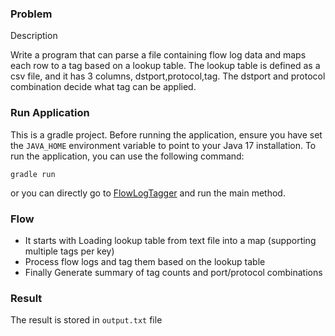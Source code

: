 ### Problem
Description

Write a program that can parse a file containing flow log data and maps each row to a tag based on a lookup table. 
The lookup table is defined as a csv file, and it has 3 columns, dstport,protocol,tag. 
The dstport and protocol combination decide what tag can be applied.

### Run Application
This is a gradle project. Before running the application, ensure you have set the `JAVA_HOME` environment variable to point to your Java 17 installation.
To run the application, you can use the following command:
```
gradle run
```
or you can directly go to [FlowLogTagger](src/main/java/org/example/FlowLogTagger.java) and run the main method.
 
 ### Flow
 - It starts with Loading lookup table from text file into a map (supporting multiple tags per key)
 - Process flow logs and tag them based on the lookup table
 - Finally Generate summary of tag counts and port/protocol combinations

### Result
The result is stored in `output.txt` file
